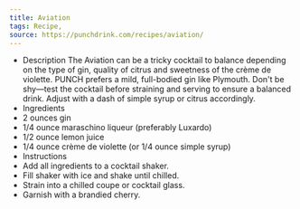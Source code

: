 ```yaml
---
title: Aviation
tags: Recipe,
source: https://punchdrink.com/recipes/aviation/
---
```

- Description
The Aviation can be a tricky cocktail to balance depending on the type of gin, quality of citrus and sweetness of the crème de violette. PUNCH prefers a mild, full-bodied gin like Plymouth. Don't be shy—test the cocktail before straining and serving to ensure a balanced drink. Adjust with a dash of simple syrup or citrus accordingly. 
- Ingredients
- 2 ounces gin
- 1/4 ounce maraschino liqueur (preferably Luxardo)
- 1/2 ounce lemon juice
- 1/4 ounce crème de violette (or 1/4 ounce simple syrup)
- Instructions
- Add all ingredients to a cocktail shaker.
- Fill shaker with ice and shake until chilled.
- Strain into a chilled coupe or cocktail glass.
- Garnish with a brandied cherry.
